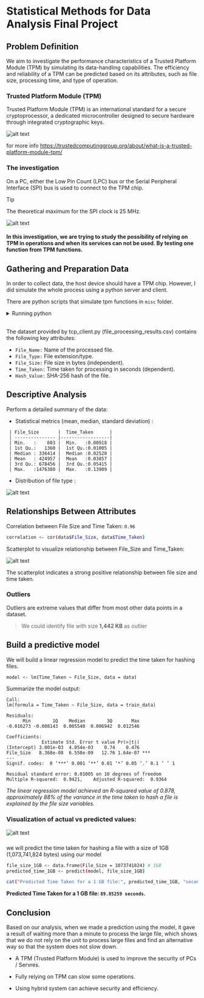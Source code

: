 # Statistical Methods for Data Analysis Final Project

## Problem Definition

We aim to investigate the performance characteristics of a Trusted Platform Module (TPM) by simulating its data-handling capabilities. The efficiency and reliability of a TPM can be predicted based on its attributes, such as file size, processing time, and type of operation.

### Trusted Platform Module (TPM)
Trusted Platform Module (TPM) is an international standard for a secure cryptoprocessor, a dedicated microcontroller designed to secure hardware through integrated cryptographic keys. 

![alt text](./img/image-1.png)

for more info https://trustedcomputinggroup.org/about/what-is-a-trusted-platform-module-tpm/

### The investigation 

On a PC, either the Low Pin Count (LPC) bus or the Serial Peripheral Interface (SPI) bus is used to connect to the TPM chip.

>[!TIP]
> The theoretical maximum for the SPI clock is 25 MHz.

![alt text](./img/image-7.png)

#### In this investigation, we are trying to study the possibility of relying on TPM in operations and when its services can not be used. By testing one function from TPM functions.

##  Gathering and Preparation Data

In order to collect data, the host device should have a TPM chip. However, I did simulate the whole process using a python server and client.

There are python scripts that simulate tpm functions in `misc` folder.

<details>

<summary>Running python</summary>

### Run server

1. Run server script :

```sh
   python tcp_server.py
```
This will create a local tcp server listinng on port `9999`, receives files then hash it and retuen hash value to the client.

2. Run client script:
```sh
   python tcp_client.py
```
The client try to connect to server.

3. Write your destination folder that contain files you want to test it. 

```sh
Enter the path to the folder containing files:
C:/myfolder/ # Your folder
```

</details>

<br/>

The dataset provided by tcp_client.py (file_processing_results.csv) contains the following key attributes:

- `File_Name:` Name of the processed file.
- `File_Type:` File extension/type.
- `File_Size:` File size in bytes (independent).
- `Time_Taken:` Time taken for processing in seconds (dependent).
- `Hash_Value:` SHA-256 hash of the file.


## Descriptive Analysis

Perform a detailed summary of the data:

- Statistical metrics (mean, median, standard deviation) :

```
 | File_Size       |  Time_Taken      |
 | --------------- |------------------|
 | Min.   :    603 |  Min.   :0.00918 |  
 | 1st Qu.:   1360 |  1st Qu.:0.01005 |  
 | Median : 336414 |  Median :0.02520 |  
 | Mean   : 424957 |  Mean   :0.03857 |  
 | 3rd Qu.: 678456 |  3rd Qu.:0.05415 |  
 | Max.   :1476380 |  Max.   :0.13909 |  
```

- Distribution of file type :

![alt text](./img/image-5.png)



## Relationships Between Attributes

Correlation between File Size and Time Taken: `0.96` 

```sh
correlation <- cor(data$File_Size, data$Time_Taken)
```

Scatterplot to visualize relationship between File_Size and Time_Taken:

![alt text](./img/image.png)

The scatterplot indicates a strong positive relationship between file size and time taken.

### Outliers

Outliers are extreme values that differ from most other data points in a dataset. 

> We could identify file with size **1,442 KB** as outlier


## Build a predictive model 

We will build a linear regression model to predict the time taken for hashing files.

```sh
model <- lm(Time_Taken ~ File_Size, data = data)
```

Summarize the model output:

```
Call:
lm(formula = Time_Taken ~ File_Size, data = train_data)

Residuals:
      Min        1Q    Median        3Q       Max 
-0.016273 -0.008143  0.005540  0.006942  0.012546 

Coefficients:
             Estimate Std. Error t value Pr(>|t|)    
(Intercept) 3.001e-03  4.054e-03    0.74    0.476    
File_Size   8.368e-08  6.558e-09   12.76 1.64e-07 ***
---
Signif. codes:  0 ‘***’ 0.001 ‘**’ 0.01 ‘*’ 0.05 ‘.’ 0.1 ‘ ’ 1

Residual standard error: 0.01005 on 10 degrees of freedom
Multiple R-squared:  0.9421,	Adjusted R-squared:  0.9364
```

*The linear regression model achieved an R-squared value of 0.878, approximately 88% of the variance in the time taken to hash a file is explained by the file size variables.*

### Visualization of actual vs predicted values:

![alt text](./img/image-3.png)

### 

we will predict the time taken for hashing a file with a size of 1GB (1,073,741,824 bytes) using our model

```sh
file_size_1GB <- data.frame(File_Size = 1073741824) # 1GB
predicted_time_1GB <- predict(model, file_size_1GB)

cat("Predicted Time Taken for a 1 GB file:", predicted_time_1GB, "seconds\n")
```

**Predicted Time Taken for a 1 GB file: `89.85259 seconds`.**


## Conclusion

Based on our analysis, when we made a prediction using the model, it gave a result of waiting more than a minute to process the large file, which shows that we do not rely on the unit to process large files and find an alternative way so that the system does not slow down.

- A TPM (Trusted Platform Module) is used to improve the security of PCs / Servres.

- Fully relying on TPM can slow some operations.

- Using hybrid system can achieve security and efficiency.
